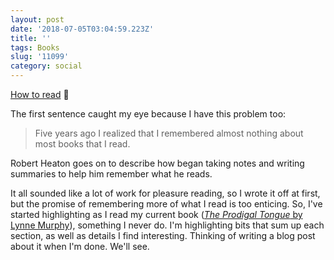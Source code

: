 ```yaml
---
layout: post
date: '2018-07-05T03:04:59.223Z'
title: ''
tags: Books
slug: '11099'
category: social
---
```

[How to read](https://robertheaton.com/2018/06/25/how-to-read/) 🔗

The first sentence caught my eye because I have this problem too:

> Five years ago I realized that I remembered almost nothing about most books that I read.

Robert Heaton goes on to describe how began taking notes and writing summaries to help him remember what he reads.

It all sounded like a lot of work for pleasure reading, so I wrote it off at first, but the promise of remembering more of what I read is too enticing. So, I&#39;ve started highlighting as I read my current book ([*The Prodigal Tongue* by Lynne Murphy](https://theprodigaltongue.com/)), something I never do. I&#39;m highlighting bits that sum up each section, as well as details I find interesting. Thinking of writing a blog post about it when I&#39;m done. We&#39;ll see.
